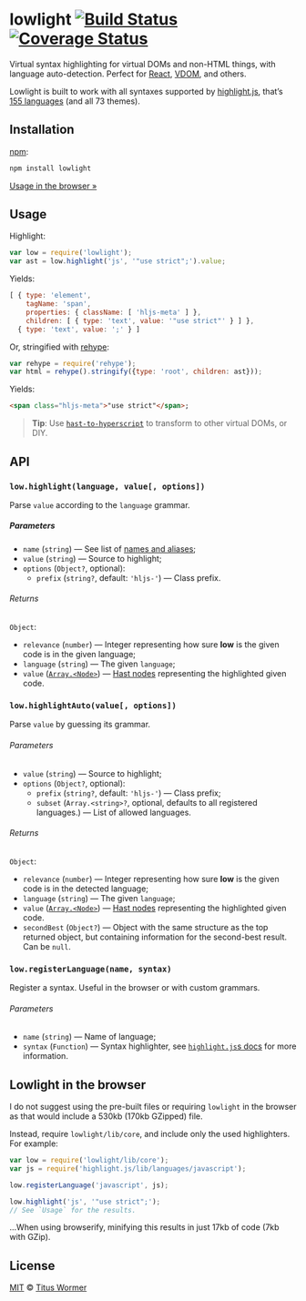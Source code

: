 # lowlight [![Build Status][travis-badge]][travis] [![Coverage Status][codecov-badge]][codecov]

Virtual syntax highlighting for virtual DOMs and non-HTML things,
with language auto-detection.  Perfect for [React][], [VDOM][], and
others.

Lowlight is built to work with all syntaxes supported by [highlight.js][],
that’s [155 languages][names] (and all 73 themes).

## Installation

[npm][]:

```bash
npm install lowlight
```

[Usage in the browser »][browser]

## Usage

Highlight:

```javascript
var low = require('lowlight');
var ast = low.highlight('js', '"use strict";').value;
```

Yields:

```js
[ { type: 'element',
    tagName: 'span',
    properties: { className: [ 'hljs-meta' ] },
    children: [ { type: 'text', value: '"use strict"' } ] },
  { type: 'text', value: ';' } ]
```

Or, stringified with [rehype][]:

```js
var rehype = require('rehype');
var html = rehype().stringify({type: 'root', children: ast}));
```

Yields:

```html
<span class="hljs-meta">"use strict"</span>;
```

> **Tip**: Use [`hast-to-hyperscript`][to-hyperscript] to transform
> to other virtual DOMs, or DIY.

## API

### `low.highlight(language, value[, options])`

Parse `value` according to the `language` grammar.

##### Parameters

*   `name` (`string`) — See list of [names and aliases][names];
*   `value` (`string`) — Source to highlight;
*   `options` (`Object?`, optional):
    *   `prefix` (`string?`, default: `'hljs-'`) — Class prefix.

###### Returns

`Object`:

*   `relevance` (`number`)
    — Integer representing how sure **low** is the given code is in
    the given language;
*   `language` (`string`) — The given `language`;
*   `value` ([`Array.<Node>`][hast-node]) — [Hast nodes][hast-node]
    representing the highlighted given code.

### `low.highlightAuto(value[, options])`

Parse `value` by guessing its grammar.

###### Parameters

*   `value` (`string`) — Source to highlight;
*   `options` (`Object?`, optional):
    *   `prefix` (`string?`, default: `'hljs-'`)
        — Class prefix;
    *   `subset` (`Array.<string>?`, optional, defaults to
        all registered languages.)
        — List of allowed languages.

###### Returns

`Object`:

*   `relevance` (`number`)
    — Integer representing how sure **low** is the given code
    is in the detected language;
*   `language` (`string`) — The given `language`;
*   `value` ([`Array.<Node>`][hast-node]) — [Hast nodes][hast-node]
    representing the highlighted given code.
*   `secondBest` (`Object?`)
    — Object with the same structure as the top returned object, but
    containing information for the second-best result.
    Can be `null`.

### `low.registerLanguage(name, syntax)`

Register a syntax.  Useful in the browser or with custom grammars.

###### Parameters

*   `name` (`string`) — Name of language;
*   `syntax` (`Function`) — Syntax highlighter, see
    [`highlight.js`s docs][syntax] for more information.

## Lowlight in the browser

I do not suggest using the pre-built files or requiring `lowlight` in
the browser as that would include a 530kb (170kb GZipped) file.

Instead, require `lowlight/lib/core`, and include only the used
highlighters.  For example:

```js
var low = require('lowlight/lib/core');
var js = require('highlight.js/lib/languages/javascript');

low.registerLanguage('javascript', js);

low.highlight('js', '"use strict";');
// See `Usage` for the results.
```

...When using browserify, minifying this results in just 17kb of code
(7kb with GZip).

## License

[MIT][license] © [Titus Wormer][author]

<!-- Definitions -->

[travis-badge]: https://img.shields.io/travis/wooorm/lowlight.svg

[travis]: https://travis-ci.org/wooorm/lowlight

[codecov-badge]: https://img.shields.io/codecov/c/github/wooorm/lowlight.svg

[codecov]: https://codecov.io/github/wooorm/lowlight

[npm]: https://docs.npmjs.com/cli/install

[license]: LICENSE

[author]: http://wooorm.com

[rehype]: https://github.com/wooorm/rehype

[hast-node]: https://github.com/wooorm/hast#nodes

[highlight.js]: https://github.com/isagalaev/highlight.js

[syntax]: https://github.com/isagalaev/highlight.js/blob/master/docs/language-guide.rst

[names]: https://github.com/isagalaev/highlight.js/blob/master/docs/css-classes-reference.rst#language-names-and-aliases

[react]: https://facebook.github.io/react/

[vdom]: https://github.com/Matt-Esch/virtual-dom

[to-hyperscript]: https://github.com/wooorm/hast-to-hyperscript

[browser]: #lowlight-in-the-browser
